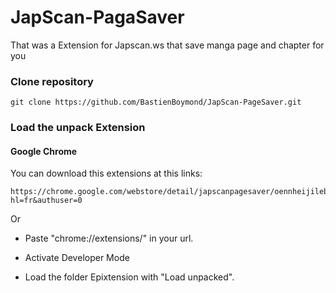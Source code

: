 # JapScan-PagaSaver

That was a Extension for Japscan.ws that save manga page and chapter for you 

### Clone repository

    git clone https://github.com/BastienBoymond/JapScan-PageSaver.git
    
### Load the unpack Extension

#### Google Chrome

You can download this extensions at this links:

    https://chrome.google.com/webstore/detail/japscanpagesaver/oennheijilebmieelbahckofblcgkljn?hl=fr&authuser=0

Or

- Paste "chrome://extensions/" in your url.

- Activate Developer Mode

- Load the folder Epixtension with "Load unpacked".
